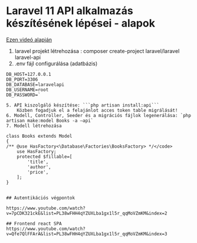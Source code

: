 # Laravel 11 API alkalmazás készítésének lépései - alapok

<a href="https://www.youtube.com/watch?v=LmMJB3STuU4&list=PL38wFHH4qYZUXLba1gx1l5r_qqMoVZmKM">Ezen videó alapján</a>

1. laravel projekt létrehozása : composer create-project laravel/laravel laravel-api
2. .env fájl configurálása (adatbázis)

```DB_CONNECTION=mysql
DB_HOST=127.0.0.1
DB_PORT=3306
DB_DATABASE=laravelapi
DB_USERNAME=root
DB_PASSWORD=`

5. API kiszolgáló készítése: ```php artisan install:api```
    Közben fogadjuk el a felajánlot acces token table migrálását!
6. Modell, Controller, Seeder és a migrációs fájlok legenerálása: `php artisan make:model Books -a –api`
7. Modell létrehozása 

```
    class Books extends Model
    {
    /** @use HasFactory<\Database\Factories\BooksFactory> */</code>
        use HasFactory;
        protected $fillable=[
            'title',
            'author',
            'price',
        ];
    }
```

## Autentikációs végpontok

https://www.youtube.com/watch?v=7pCDK321ckE&list=PL38wFHH4qYZUXLba1gx1l5r_qqMoVZmKM&index=2

## Frontend react SPA
https://www.youtube.com/watch?v=Qfe7QlFFArA&list=PL38wFHH4qYZUXLba1gx1l5r_qqMoVZmKM&index=3

